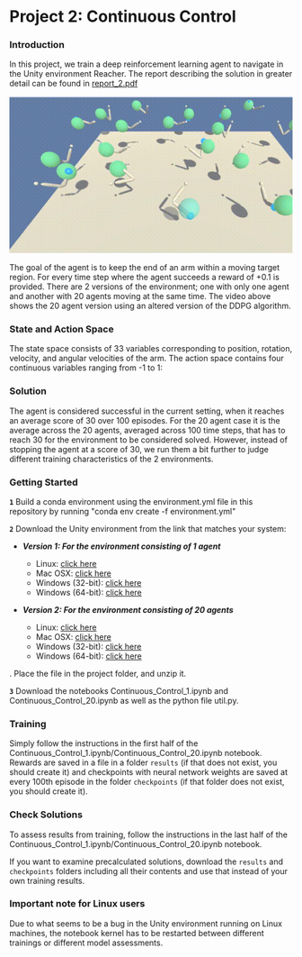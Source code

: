 [//]: # (Image References)

[image1]: https://github.com/aldebaransearch/udacity_drl_project_2/blob/main/reacher.gif "Trained Agent"

# Project 2: Continuous Control

### Introduction

In this project, we train a deep reinforcement learning agent to navigate in the Unity environment Reacher. The report describing the solution in greater detail can be found in [report_2.pdf](https://github.com/aldebaransearch/udacity_drl_project_2/blob/main/report_2.pdf)  

![Trained Agent][image1]

The goal of the agent is to keep the end of an arm within a moving target region. For every time step where the agent succeeds a reward of +0.1 is provided. There are 2 versions of the environment; one with only one agent and another with 20 agents moving at the same time. The video above shows the 20 agent version using an altered version of the DDPG algorithm.  

### State and Action Space
The state space consists of 33 variables corresponding to position, rotation, velocity, and angular velocities of the arm. The action space contains four continuous variables ranging from -1 to 1:

### Solution
The agent is considered successful in the current setting, when it reaches an average score of 30 over 100 episodes. For the 20 agent case it is the average across the 20 agents, averaged across 100 time steps, that has to reach 30 for the environment to be considered solved. However, instead of stopping the agent at a score of 30, we run them a bit further to judge different training characteristics of the 2 environments.

### Getting Started
**`1`** Build a conda environment using the environment.yml file in this repository by running "conda env create -f environment.yml"

**`2`** Download the Unity environment from the link that matches your system:
 - **_Version 1: For the environment consisting of 1 agent_**
    - Linux: [click here](https://s3-us-west-1.amazonaws.com/udacity-drlnd/P2/Reacher/one_agent/Reacher_Linux.zip)
    - Mac OSX: [click here](https://s3-us-west-1.amazonaws.com/udacity-drlnd/P2/Reacher/one_agent/Reacher.app.zip)
    - Windows (32-bit): [click here](https://s3-us-west-1.amazonaws.com/udacity-drlnd/P2/Reacher/one_agent/Reacher_Windows_x86.zip)
    - Windows (64-bit): [click here](https://s3-us-west-1.amazonaws.com/udacity-drlnd/P2/Reacher/one_agent/Reacher_Windows_x86_64.zip)

- **_Version 2: For the environment consisting of 20 agents_**
    - Linux: [click here](https://s3-us-west-1.amazonaws.com/udacity-drlnd/P2/Reacher/Reacher_Linux.zip)
    - Mac OSX: [click here](https://s3-us-west-1.amazonaws.com/udacity-drlnd/P2/Reacher/Reacher.app.zip)
    - Windows (32-bit): [click here](https://s3-us-west-1.amazonaws.com/udacity-drlnd/P2/Reacher/Reacher_Windows_x86.zip)
    - Windows (64-bit): [click here](https://s3-us-west-1.amazonaws.com/udacity-drlnd/P2/Reacher/Reacher_Windows_x86_64.zip)

. Place the file in the project folder, and unzip it.

**`3`** Download the notebooks Continuous_Control_1.ipynb and Continuous_Control_20.ipynb as well as the python file util.py.

### Training
Simply follow the instructions in the first half of the Continuous_Control_1.ipynb/Continuous_Control_20.ipynb notebook. Rewards are saved in a file in a folder `results` (if that does not exist, you should create it) and checkpoints with neural network weights are saved at every 100th episode in the folder `checkpoints` (if that folder does not exist, you should create it).

### Check Solutions
To assess results from training, follow the instructions in the last half of the Continuous_Control_1.ipynb/Continuous_Control_20.ipynb notebook. 

If you want to examine precalculated solutions, download the `results` and `checkpoints` folders including all their contents and use that instead of your own training results.

### Important note for Linux users
Due to what seems to be a bug in the Unity environment running on Linux machines, the notebook kernel has to be restarted between different trainings or different model assessments.


